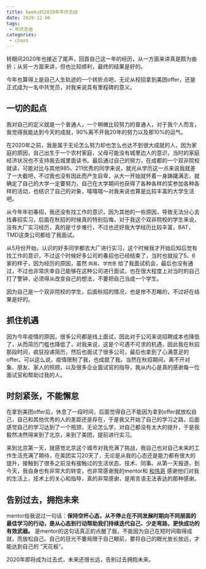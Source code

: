 ```yaml
---
title: kweku的2020年年终总结
date: 2020-12-06
tags:
 - 年终总结
categories: 
 - chaos
---
```




转眼间2020年也接近了尾声，回首自己这一年的经历，从一方面来讲真是颇为曲折；从另一方面来讲，但也比较顺利，最终的结果是好的。

今年也算得上是自己人生轨迹的一个转折点吧，无论从校招拿到美团offer，还是正式成为一名中共党员，对我来说具有里程碑的意义。

## 一切的起点

我对自己的定义就是一个普通人，一个稍微比较努力的普通人，对于我个人而言，我觉得我能达到今天的成就，90%离不开我20年的努力以及那10%的运气。

在2020年之前，我是属于无论怎么努力却也怎么也达不到很大成就的人，因为家庭的原因，自己出生于一个农村家庭，父母可能没有城里边人的意识，当时的家庭经济状况也不支持我去城里面读书。最后通过自己的努力，在成都的一个双非院校就读，可能对比与其他985、211优秀的同学来说，就光从学历这一点来说我就差了一大截吧，不过我也没有因此而产生自卑，从大一开始就怀着一身踌躇满志，就确定了自己的大学一定要努力，自己在大学期间也获得了各种各样的奖参加各种各样的活动，也结识了自己的对象，嘻嘻嘻～对我来说也算是比较丰富的大学生活吧。

从今年年初春招，我还没有找工作的意识，因为其他的一些原因，导致无法分心去找春招实习，后面在秋招的时候真的特别后悔，对于我这个双非院校的学生来说，没有大厂实习经历，真的是寸步难行，不过也还好我大学经历比较丰富，BAT，TMD这类公司都给了我面试。

从5月份开始，认识的好多同学都去大厂进行实习，这个时候我才开始后知后觉有找工作的意识，不过这个时候好多公司的春招也已经结束了，当时也就投了5、6家的样子，因为经历的原因，虽然 `网易`、`学而思` 给了我面试机会，最后也没有通过，不过也非常庆幸自己能够在这种公司进行面试，也在很大程度上对当时的自己打了警钟，必须得从改变自己的想法，不要把自己当成一个学生。

因为自己是一个双非院校的学生，后面秋招的情况，也是惨不忍睹的，不过好在结果是好的。

## 抓住机遇

因为今年疫情的原因，很多公司都是线上面试，因此对于公司来说招聘成本也降低了，从而简历门槛也降低了，对我来说，这是个可遇不可求的机遇，因此我在秋招那段时间，疯狂投递简历，然后也面试了很多公司，最后也拿到了心满意足的offer。可以这么说，疫情限制了我，也成就了我。当然在秋招期间，离不开对象、朋友、家人的照顾，以及很多企业面试官的指导，我从内心是真的感谢每一位面试官和帮助过我的人。

## 时刻紧张，不能懈怠

在拿到美团offer后，休息了一段时间，后面觉得自己不能因为拿到offer就放松自己，自己和其他优秀的人的差距还是存在，于是我又开始了自己的学习之路，后面感觉自己的学习达到了一个瓶颈，无论怎么学，对自己都没有太大的提升，于是我毅然决然得来到了北京，来到了美团，提前进行实习。

来到北京第一天，就感觉北京这个城市对我充满了挑战，我自己也对自己未来的工作生活充满了期待，在美团实习20天了，无论是从我的心态还是能力都有很大的提升，接触到了很多之前没有接触过的生活状态、技术、同事。从第一天报道，到今天，我自身也有非常大的转变，也非常感谢我的mentor和 [和伟哥](https://www.recoluan.com/) 感谢他们对我的生活上，技术上的关心和指导，真的非常感谢，是用言语无法表达的那种感谢。

## 告别过去，拥抱未来

mentor给我说过一句话：**保持空杯心态，从不停止在不同发展时期向不同层面的最佳学习的行动，是从心态到行动帮助我们持续迭代自己、少走弯路，更快成功的有效武器。** 是mentor的这句话真正的点醒了我，不能因为自己在短时间取得成就，而放松自己。自己的目光不要局限于自己眼前，要将自己的眼光放长放远，才能达到自己的 “天花板”。

2020年即将成为过去式，未来还很长远，告别过去拥抱未来。


